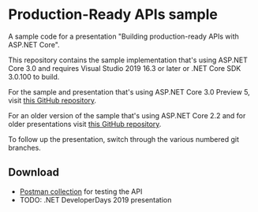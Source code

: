 # Production-Ready APIs sample

A sample code for a presentation "Building production-ready APIs with ASP.NET Core".

This repository contains the sample implementation that's using ASP.NET Core 3.0 and requires Visual Studio 2019 16.3 or later or .NET Core SDK 3.0.100 to build. 

For the sample and presentation that's using ASP.NET Core 3.0 Preview 5, visit [this GitHub repository](https://github.com/miroslavpopovic/production-ready-apis-sample-3.0).

For an older version of the sample that's using ASP.NET Core 2.2 and for older presentations visit [this GitHub repository](https://github.com/miroslavpopovic/production-ready-apis-sample-2.2).

To follow up the presentation, switch through the various numbered git branches.

## Download

- [Postman collection](board-games-api-postman-collection.json) for testing the API
- TODO: .NET DeveloperDays 2019 presentation